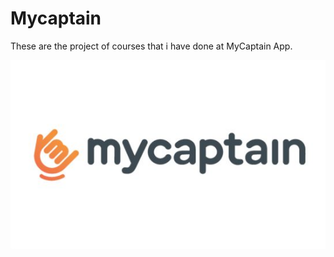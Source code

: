 # Mycaptain

These are the project of courses that i have done at MyCaptain App.

![MyCaptain](https://raw.githubusercontent.com/rssudhir01/MyCaptain_2.0/master/Images/mycap.jpg)
